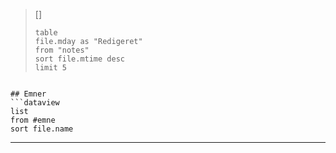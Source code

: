 >[]
>```dataview 
>table
>file.mday as "Redigeret"
>from "notes"
>sort file.mtime desc
>limit 5


```

## Emner
```dataview 
list
from #emne 
sort file.name
```

---

